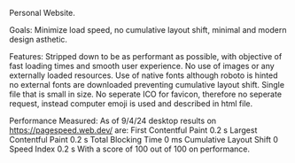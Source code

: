 Personal Website.

Goals: Minimize load speed, no cumulative layout shift, minimal and modern design asthetic. 

Features:
Stripped down to be as performant as possible, with objective of fast loading times and smooth user experience.
No use of images or any externally loaded resources.
Use of native fonts although roboto is hinted no external fonts are downloaded preventing cumulative layout shift.
Single file that is small in size.
No seperate ICO for favicon, therefore no seperate request, instead computer emoji is used and described in html file.

Performance Measured:
As of 9/4/24 desktop results on https://pagespeed.web.dev/ are:
First Contentful Paint
0.2 s
Largest Contentful Paint
0.2 s
Total Blocking Time
0 ms
Cumulative Layout Shift
0
Speed Index
0.2 s
With a score of 100 out of 100 on performance.
